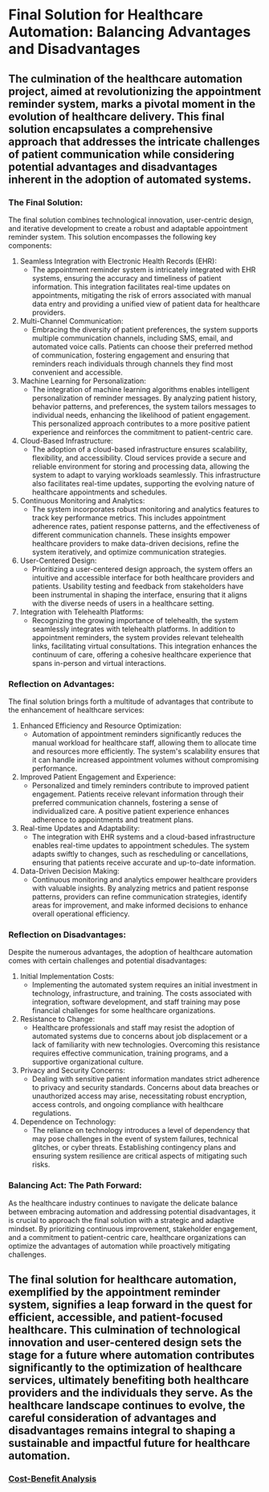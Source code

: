 # Final Solution for Healthcare Automation: Balancing Advantages and Disadvantages
## The culmination of the healthcare automation project, aimed at revolutionizing the appointment reminder system, marks a pivotal moment in the evolution of healthcare delivery. This final solution encapsulates a comprehensive approach that addresses the intricate challenges of patient communication while considering potential advantages and disadvantages inherent in the adoption of automated systems.

### The Final Solution:
The final solution combines technological innovation, user-centric design, and iterative development to create a robust and adaptable appointment reminder system. This solution encompasses the following key components:

1. Seamless Integration with Electronic Health Records (EHR):
   - The appointment reminder system is intricately integrated with EHR systems, ensuring the accuracy and timeliness of patient information. This integration facilitates real-time updates on appointments, mitigating the risk of errors associated with manual data entry and providing a unified view of patient data for healthcare providers.
2. Multi-Channel Communication:
   - Embracing the diversity of patient preferences, the system supports multiple communication channels, including SMS, email, and automated voice calls. Patients can choose their preferred method of communication, fostering engagement and ensuring that reminders reach individuals through channels they find most convenient and accessible.
3. Machine Learning for Personalization:
   - The integration of machine learning algorithms enables intelligent personalization of reminder messages. By analyzing patient history, behavior patterns, and preferences, the system tailors messages to individual needs, enhancing the likelihood of patient engagement. This personalized approach contributes to a more positive patient experience and reinforces the commitment to patient-centric care.
4. Cloud-Based Infrastructure:
   - The adoption of a cloud-based infrastructure ensures scalability, flexibility, and accessibility. Cloud services provide a secure and reliable environment for storing and processing data, allowing the system to adapt to varying workloads seamlessly. This infrastructure also facilitates real-time updates, supporting the evolving nature of healthcare appointments and schedules.
5. Continuous Monitoring and Analytics:
   - The system incorporates robust monitoring and analytics features to track key performance metrics. This includes appointment adherence rates, patient response patterns, and the effectiveness of different communication channels. These insights empower healthcare providers to make data-driven decisions, refine the system iteratively, and optimize communication strategies.
6. User-Centered Design:
   - Prioritizing a user-centered design approach, the system offers an intuitive and accessible interface for both healthcare providers and patients. Usability testing and feedback from stakeholders have been instrumental in shaping the interface, ensuring that it aligns with the diverse needs of users in a healthcare setting.
7. Integration with Telehealth Platforms:
   - Recognizing the growing importance of telehealth, the system seamlessly integrates with telehealth platforms. In addition to appointment reminders, the system provides relevant telehealth links, facilitating virtual consultations. This integration enhances the continuum of care, offering a cohesive healthcare experience that spans in-person and virtual interactions.

### Reflection on Advantages:
The final solution brings forth a multitude of advantages that contribute to the enhancement of healthcare services:
1. Enhanced Efficiency and Resource Optimization:
   - Automation of appointment reminders significantly reduces the manual workload for healthcare staff, allowing them to allocate time and resources more efficiently. The system's scalability ensures that it can handle increased appointment volumes without compromising performance.
2. Improved Patient Engagement and Experience:
   - Personalized and timely reminders contribute to improved patient engagement. Patients receive relevant information through their preferred communication channels, fostering a sense of individualized care. A positive patient experience enhances adherence to appointments and treatment plans.
3. Real-time Updates and Adaptability:
   - The integration with EHR systems and a cloud-based infrastructure enables real-time updates to appointment schedules. The system adapts swiftly to changes, such as rescheduling or cancellations, ensuring that patients receive accurate and up-to-date information.
4. Data-Driven Decision Making:
   - Continuous monitoring and analytics empower healthcare providers with valuable insights. By analyzing metrics and patient response patterns, providers can refine communication strategies, identify areas for improvement, and make informed decisions to enhance overall operational efficiency.

### Reflection on Disadvantages:
Despite the numerous advantages, the adoption of healthcare automation comes with certain challenges and potential disadvantages:
1. Initial Implementation Costs:
   - Implementing the automated system requires an initial investment in technology, infrastructure, and training. The costs associated with integration, software development, and staff training may pose financial challenges for some healthcare organizations.
2. Resistance to Change:
   - Healthcare professionals and staff may resist the adoption of automated systems due to concerns about job displacement or a lack of familiarity with new technologies. Overcoming this resistance requires effective communication, training programs, and a supportive organizational culture.
3. Privacy and Security Concerns:
   - Dealing with sensitive patient information mandates strict adherence to privacy and security standards. Concerns about data breaches or unauthorized access may arise, necessitating robust encryption, access controls, and ongoing compliance with healthcare regulations.
4. Dependence on Technology:
   - The reliance on technology introduces a level of dependency that may pose challenges in the event of system failures, technical glitches, or cyber threats. Establishing contingency plans and ensuring system resilience are critical aspects of mitigating such risks.

### Balancing Act: The Path Forward:
As the healthcare industry continues to navigate the delicate balance between embracing automation and addressing potential disadvantages, it is crucial to approach the final solution with a strategic and adaptive mindset. By prioritizing continuous improvement, stakeholder engagement, and a commitment to patient-centric care, healthcare organizations can optimize the advantages of automation while proactively mitigating challenges.

## The final solution for healthcare automation, exemplified by the appointment reminder system, signifies a leap forward in the quest for efficient, accessible, and patient-focused healthcare. This culmination of technological innovation and user-centered design sets the stage for a future where automation contributes significantly to the optimization of healthcare services, ultimately benefiting both healthcare providers and the individuals they serve. As the healthcare landscape continues to evolve, the careful consideration of advantages and disadvantages remains integral to shaping a sustainable and impactful future for healthcare automation.




### [Cost-Benefit Analysis](https://github.com/23W-GBAC/MohAli92/blob/main/Automation%201/4_Cost-Benefit_Analysis1.md)

